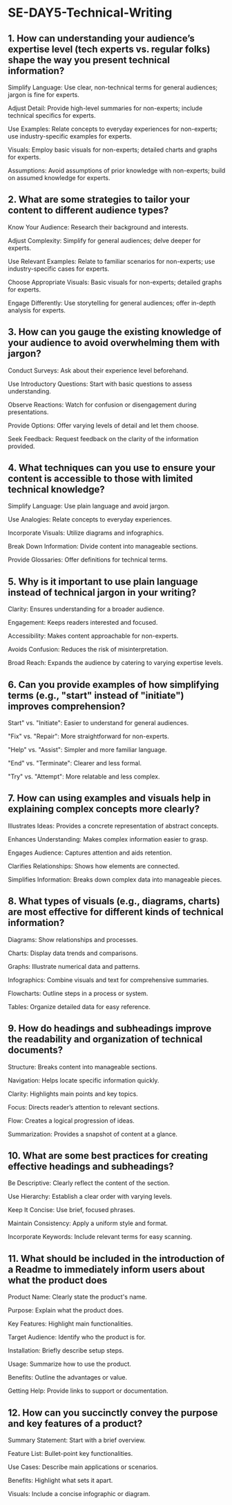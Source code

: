# SE-DAY5-Technical-Writing
## 1. How can understanding your audience’s expertise level (tech experts vs. regular folks) shape the way you present technical information?
Simplify Language: Use clear, non-technical terms for general audiences; jargon is fine for experts.

Adjust Detail: Provide high-level summaries for non-experts; include technical specifics for experts.

Use Examples: Relate concepts to everyday experiences for non-experts; use industry-specific examples for experts.

Visuals: Employ basic visuals for non-experts; detailed charts and graphs for experts.

Assumptions: Avoid assumptions of prior knowledge with non-experts; build on assumed knowledge for experts.

## 2. What are some strategies to tailor your content to different audience types?
Know Your Audience: Research their background and interests.

Adjust Complexity: Simplify for general audiences; delve deeper for experts.

Use Relevant Examples: Relate to familiar scenarios for non-experts; use industry-specific cases for experts.

Choose Appropriate Visuals: Basic visuals for non-experts; detailed graphs for experts.

Engage Differently: Use storytelling for general audiences; offer in-depth analysis for experts.

## 3. How can you gauge the existing knowledge of your audience to avoid overwhelming them with jargon?
Conduct Surveys: Ask about their experience level beforehand.

Use Introductory Questions: Start with basic questions to assess understanding.

Observe Reactions: Watch for confusion or disengagement during presentations.

Provide Options: Offer varying levels of detail and let them choose.

Seek Feedback: Request feedback on the clarity of the information provided.

## 4. What techniques can you use to ensure your content is accessible to those with limited technical knowledge?
Simplify Language: Use plain language and avoid jargon.

Use Analogies: Relate concepts to everyday experiences.

Incorporate Visuals: Utilize diagrams and infographics.

Break Down Information: Divide content into manageable sections.

Provide Glossaries: Offer definitions for technical terms.

## 5. Why is it important to use plain language instead of technical jargon in your writing?
Clarity: Ensures understanding for a broader audience.

Engagement: Keeps readers interested and focused.

Accessibility: Makes content approachable for non-experts.

Avoids Confusion: Reduces the risk of misinterpretation.

Broad Reach: Expands the audience by catering to varying expertise levels.

## 6. Can you provide examples of how simplifying terms (e.g., "start" instead of "initiate") improves comprehension?
Start" vs. "Initiate": Easier to understand for general audiences.

"Fix" vs. "Repair": More straightforward for non-experts.

"Help" vs. "Assist": Simpler and more familiar language.

"End" vs. "Terminate": Clearer and less formal.

"Try" vs. "Attempt": More relatable and less complex.

## 7. How can using examples and visuals help in explaining complex concepts more clearly?
Illustrates Ideas: Provides a concrete representation of abstract concepts.

Enhances Understanding: Makes complex information easier to grasp.

Engages Audience: Captures attention and aids retention.

Clarifies Relationships: Shows how elements are connected.

Simplifies Information: Breaks down complex data into manageable pieces.

## 8. What types of visuals (e.g., diagrams, charts) are most effective for different kinds of technical information?
Diagrams: Show relationships and processes.

Charts: Display data trends and comparisons.

Graphs: Illustrate numerical data and patterns.

Infographics: Combine visuals and text for comprehensive summaries.

Flowcharts: Outline steps in a process or system.

Tables: Organize detailed data for easy reference.

## 9. How do headings and subheadings improve the readability and organization of technical documents?
Structure: Breaks content into manageable sections.

Navigation: Helps locate specific information quickly.

Clarity: Highlights main points and key topics.

Focus: Directs reader’s attention to relevant sections.

Flow: Creates a logical progression of ideas.

Summarization: Provides a snapshot of content at a glance.

## 10. What are some best practices for creating effective headings and subheadings?
Be Descriptive: Clearly reflect the content of the section.

Use Hierarchy: Establish a clear order with varying levels.

Keep It Concise: Use brief, focused phrases.

Maintain Consistency: Apply a uniform style and format.

Incorporate Keywords: Include relevant terms for easy scanning.

## 11. What should be included in the introduction of a Readme to immediately inform users about what the product does
Product Name: Clearly state the product's name.

Purpose: Explain what the product does.

Key Features: Highlight main functionalities.

Target Audience: Identify who the product is for.

Installation: Briefly describe setup steps.

Usage: Summarize how to use the product.

Benefits: Outline the advantages or value.

Getting Help: Provide links to support or documentation.

## 12. How can you succinctly convey the purpose and key features of a product?
Summary Statement: Start with a brief overview.

Feature List: Bullet-point key functionalities.

Use Cases: Describe main applications or scenarios.

Benefits: Highlight what sets it apart.

Visuals: Include a concise infographic or diagram.
